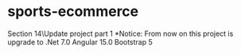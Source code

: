 # sports-ecommerce

Section 14\Update project part 1
*Notice:
From now on this project is upgrade to .Net 7.0
Angular 15.0
Bootstrap 5







 













